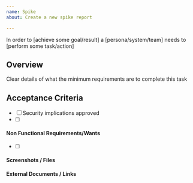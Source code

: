 ```yaml
---
name: Spike
about: Create a new spike report

---
```

In order to [achieve some goal/result]
a [persona/system/team]
needs to [perform some task/action]

## Overview
Clear details of what the minimum requirements are to complete this task

## Acceptance Criteria

- [ ] Security implications approved
- [ ]

#### Non Functional Requirements/Wants
- [ ] 

#### Screenshots / Files

#### External Documents / Links


